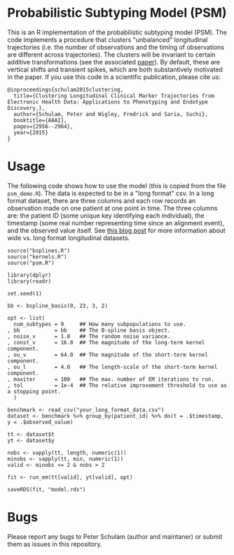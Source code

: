# Probabilistic Subtyping Model (PSM)

This is an R implementation of the probabilistic subtyping model (PSM). The code implements a procedure that clusters "unbalanced" longitudinal trajectories (i.e. the number of observations and the timing of observations are different across trajectories). The clusters will be invariant to certain additive transformations (see the associated [paper](http://pschulam.com/papers/schulam+wigley+saria_aaai_2015.pdf)). By default, these are vertical shifts and transient spikes, which are both substantively motivated in the paper. If you use this code in a scientific publication, please cite us:

```
@inproceedings{schulam2015clustering,
  title={Clustering Longitudinal Clinical Marker Trajectories from Electronic Health Data: Applications to Phenotyping and Endotype Discovery.},
  author={Schulam, Peter and Wigley, Fredrick and Saria, Suchi},
  booktitle={AAAI},
  pages={2956--2964},
  year={2015}
}
```

# Usage

The following code shows how to use the model (this is copied from the file `psm_demo.R`). The data is expected to be in a "long format" csv. In a long format dataset, there are three columns and each row records an observation made on one patient at one point in time. The three columns are: the patient ID (some unique key identifying each individual), the timestamp (some real number representing time since an alignment event), and the observed value itself. See [this blog post](http://www.r-bloggers.com/managing-longitudinal-data-conversion-between-the-wide-and-the-long/) for more information about wide vs. long format longitudinal datasets.

```{r}
source("bsplines.R")
source("kernels.R")
source("psm.R")

library(dplyr)
library(readr)

set.seed(1)

bb <- bspline_basis(0, 23, 3, 2)

opt <- list(
  num_subtypes = 9     ## How many subpopulations to use.
, bb           = bb    ## The B-spline basis object.
, noise_v      = 1.0   ## The random noise variance.
, const_v      = 16.0  ## The magnitude of the long-term kernel component.
, ou_v         = 64.0  ## The magnitude of the short-term kernel component.
, ou_l         = 4.0   ## The length-scale of the short-term kernel component.
, maxiter      = 100   ## The max. number of EM iterations to run.
, tol          = 1e-4  ## The relative improvement threshold to use as a stopping point.
  )

benchmark <- read_csv("your_long_format_data.csv")
dataset <- benchmark %>% group_by(patient_id) %>% do(t = .$timestamp, y = .$observed_value)

tt <- dataset$t
yt <- dataset$y

nobs <- vapply(tt, length, numeric(1))
minobs <- vapply(tt, min, numeric(1))
valid <- minobs <= 2 & nobs > 2

fit <- run_em(tt[valid], yt[valid], opt)

saveRDS(fit, "model.rds")
```

# Bugs

Please report any bugs to Peter Schulam (author and maintaner) or submit them as issues in this repository.
